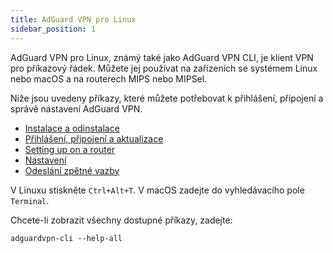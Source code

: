 ```yaml
---
title: AdGuard VPN pro Linux
sidebar_position: 1
---
```


AdGuard VPN pro Linux, známý také jako AdGuard VPN CLI, je klient VPN pro příkazový řádek. Můžete jej používat na zařízeních se systémem Linux nebo macOS a na routerech MIPS nebo MIPSel.

Níže jsou uvedeny příkazy, které můžete potřebovat k přihlášení, připojení a správě nastavení AdGuard VPN.

- [Instalace a odinstalace](/adguard-vpn-for-linux/installation)
- [Přihlášení, připojení a aktualizace](/adguard-vpn-for-linux/login)
- [Setting up on a router](/adguard-vpn-for-linux/setting-up-on-a-router)
- [Nastavení](/adguard-vpn-for-linux/settings)
- [Odeslání zpětné vazby](/adguard-vpn-for-linux/feedback)

V Linuxu stiskněte `Ctrl+Alt+T`. V macOS zadejte do vyhledávacího pole `Terminal`.

Chcete-li zobrazit všechny dostupné příkazy, zadejte:

```
adguardvpn-cli --help-all
```
